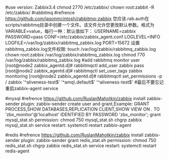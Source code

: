 ﻿#use version: Zabbix3.4
chmod 2770 /etc/zabbix/
chown root:zabbit -R /etc/zabbix/
#rabbitmq 
#refrence https://github.com/jasonmcintosh/rabbitmq-zabbix
您应该.rab.auth在scripts/rabbitmq目录中创建一个文件。该文件允许您更改默认参数。格式为VARIABLE=value，每行一种：默认值如下：
USERNAME=zabbix
PASSWORD=pass
CONF=/etc/zabbix/zabbix_agent.conf
LOGLEVEL=INFO
LOGFILE=/var/log/zabbix/rabbitmq_zabbix.log
PORT=15672
设置rabbitmq_zabbix.log文件权限:
touch /var/log/zabbix/rabbitmq_zabbix.log
chown root:zabbix /var/log/zabbix/rabbitmq_zabbix.log
chmod 770 /var/log/zabbix/rabbitmq_zabbix.log
#add rabbitmq monitor user
[root@node2 zabbix_agentd.d]# rabbitmqctl add_user zabbix pass
[root@node2 zabbix_agentd.d]# rabbitmqctl set_user_tags zabbix monitoring
[root@node2 zabbix_agentd.d]# rabbitmqctl set_permissions -p / zabbix '^aliveness-test$' '^amq\.default$' '^aliveness-test$'
#最后不要忘记重启zabbix-agent service

#mysql
#refrence https://github.com/RuslanMahotkin/zabbix
install zabbix-sender plugin: zabbix-sender
create user and grant,Example:
  GRANT PROCESS,SHOW DATABASES,REPLICATION CLIENT,SHOW VIEW ON *.* TO 'zbx_monitor'@'localhost' IDENTIFIED BY PASSWORD 'zbx_monitor';
grant mysql_stat.sh permission:
  chmod 750 mysql_stat.sh
  chgrp zabbix mysql_stat.sh
service restart: systemctl restart zabbix-agent 

#redis
#refrence https://github.com/RuslanMahotkin/zabbix
install zabbix-sender plugin: zabbix-sender
grant redis_stat.sh permission:
  chmod 750 redis_stat.sh
  chgrp zabbix redis_stat.sh
service restart: systemctl restart redis-agent

